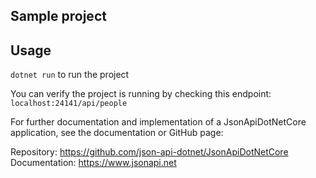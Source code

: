 ## Sample project

## Usage

`dotnet run` to run the project

You can verify the project is running by checking this endpoint:
`localhost:24141/api/people`

For further documentation and implementation of a JsonApiDotNetCore application, see the documentation or GitHub page:

Repository: https://github.com/json-api-dotnet/JsonApiDotNetCore
Documentation: https://www.jsonapi.net
